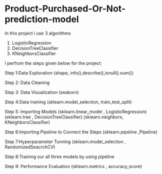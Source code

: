 # Product-Purchased-Or-Not-prediction-model
In this project i use 3 algorithms
1. LogisticRegression
2. DecisionTreeClassifier
3. KNeighborsClassifier


I perfrom the steps given below for the project:

Step 1:Data Exploration  (shape, info(),describe(),isnull().sum())

Step 2: Data Cleaning

Step 3: Data Visualization (seaborn)

Step 4:Data training (sklearn.model_selection, train_test_split)

Step 5: Importing Models
       (sklearn.linear_model , LogisticRegression)
       (sklearn.tree , DecisionTreeClassifier)
       (sklearn.neighbors, KNeighborsClassifier)
       
Step 6:Importing Pipeline to Connect the Steps (sklearn.pipeline ,PIpeline) 

Step 7:Hyperparameter Tunning (sklearn.model_selection , RandomizedSeacrchCV)

Step 8:Training our all three models by using pipeline

Step 9: Performance Evaluation (sklearn.metrics , accuracy_score)
